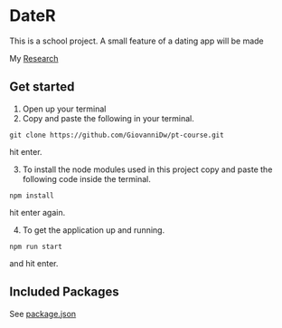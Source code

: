# DateR
This is a school project.
A small feature of a dating app will be made

My [Research](https://github.com/GiovanniDw/pt-course/wiki)  

## Get started

1. Open up your terminal  
2. Copy and paste the following in your terminal.  
  ```
  git clone https://github.com/GiovanniDw/pt-course.git
  ```
   hit enter.  
  
3. To install the node modules used in this project copy and paste the following code inside the terminal.
```
npm install
```
   hit enter again.
  
  
  4. To get the application up and running.
  ```
  npm run start
  ```
   and hit enter.  
  
## Included Packages
See [package.json](https://github.com/GiovanniDw/pt-course/blob/master/package.json)
